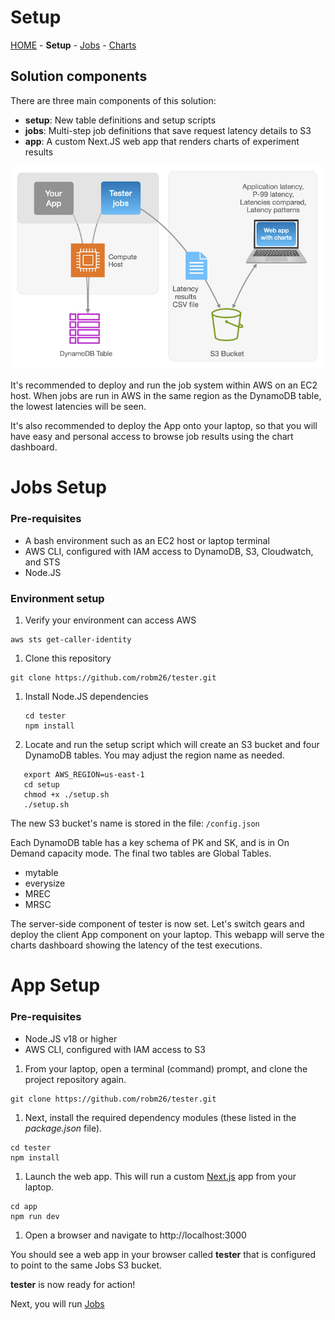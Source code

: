 # Setup

[HOME](../README.md) - **Setup** - [Jobs](../jobs/README.md) - [Charts](../app/README.md)


## Solution components
There are three main components of this solution:
 * **setup**: New table definitions and setup scripts
 * **jobs**: Multi-step job definitions that save request latency details to S3
 * **app**: A custom Next.JS web app that renders charts of experiment results

![spash-image_002](/public/tester_s02.png)

It's recommended to deploy and run the job system within AWS on an EC2 host. When jobs are run in AWS in the same region as the DynamoDB table, the lowest latencies will be seen.

It's also recommended to deploy the App onto your laptop, so that you will have easy and personal access to browse job results using the chart dashboard. 

# Jobs Setup

### Pre-requisites
* A bash environment such as an EC2 host or laptop terminal
* AWS CLI, configured with IAM access to DynamoDB, S3, Cloudwatch, and STS
* Node.JS 

### Environment setup
1. Verify your environment can access AWS
```
aws sts get-caller-identity
```

1. Clone this repository

 ```
 git clone https://github.com/robm26/tester.git
 ```

1. Install Node.JS dependencies
   
   ```
   cd tester
   npm install
   ```

1. Locate and run the setup script which will create an S3 bucket and four DynamoDB tables. You may adjust the region name as needed.
   
```
   export AWS_REGION=us-east-1
   cd setup
   chmod +x ./setup.sh
   ./setup.sh
```
   
   The new S3 bucket's name is stored in the file: ```/config.json```
   
   Each DynamoDB table has a key schema of PK and SK, and is in On Demand capacity mode. The final two tables are Global Tables.

   * mytable
   * everysize
   * MREC
   * MRSC

The server-side component of tester is now set. Let's switch gears and deploy the client App component on your laptop. This webapp will serve the charts dashboard showing the latency of the test executions.

# App Setup
### Pre-requisites

* Node.JS v18 or higher
* AWS CLI, configured with IAM access to S3 

1. From your laptop, open a terminal (command) prompt, and clone the project repository again. 

 ```
 git clone https://github.com/robm26/tester.git
 ```
   
1.  Next, install the required dependency modules (these listed in the *package.json* file).
```
cd tester
npm install
```
   
1. Launch the web app. This will run a custom [Next.js](https://nextjs.org/) app from your laptop. 
   
```
cd app
npm run dev
```

1. Open a browser and navigate to http://localhost:3000

You should see a web app in your browser called **tester** that is configured to point to the same Jobs S3 bucket.

**tester** is now ready for action! 

Next, you will run [Jobs](../jobs/README.md)

